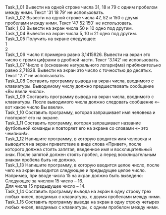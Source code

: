 Task_1_01 Вывести на одной строке числа 31, 18 и 79 с одним пробелом между ними. Текст '31 18 79' не использовать.<br>
Task_1_02 Вывести на одной строке числа 47, 52 и 150 с двумя пробелами между ними. Текст '47 52 150' не использовать.<br>
Task_1_03 Вывести на экран числа 50 и 10 одно под другим.<br>
Task_1_04 Вывести на экран числа 5, 10 и 21 одно под другим.<br>
Task_1_05 Получить на экране следующее:<br>
1<br>
2<br>
Task_1_06 Число π примерно равно 3,1415926. Вывести на экран это число с тремя цифрами в дробной части. Текст '3.142' 
не использовать.<br>
Task_1_07 Число e (основание натурального логарифма) приблизительно равно 2,71828. Вывести на экран это число 
с точностью до десятых. Текст '2.7' не использовать.<br>
Task_1_08 Составить программу вывода на экран числа, вводимого с клавиатуры. Выводимому числу должно предшествовать 
сообщение «Вы ввели число».<br>
Task_1_09 Составить программу вывода на экран числа, вводимого с клавиатуры. После выводимого числа должно следовать 
сообщение «– вот какое число Вы ввели».<br>
Task_1_10 Составить программу, которая запрашивает имя человека и повторяет его на экране.<br>
Task_1_11 Составить программу, которая запрашивает название футбольной команды и повторяет его на экране со словами «–
это чемпион!».<br>
Task_1_12 Напишите программу, в которую вводится имя человека и выводится на экран приветствие в виде слова «Привет», 
после которого должна стоять запятая, введенное имя и восклицательный знак. После запятой должен стоять пробел, 
а перед восклицательным знаком пробела быть не должно.<br>
Task_1_13 Напишите программу, в которую вводится целое число, после чего на экран выводится следующее и предыдущее целое
число. Например, при вводе числа 15 на экран должно быть выведено:<br>
Следующее за числом 15 число – 16.<br>
Для числа 15 предыдущее число – 14.<br>
Task_1_14 Составить программу вывода на экран в одну строку трех любых чисел, вводимых с клавиатуры, с двумя 
пробелами между ними.<br>
Task_1_15 Составить программу вывода на экран в одну строку четырех любых чисел, вводимых с клавиатуры, 
с одним пробелом между ними.
